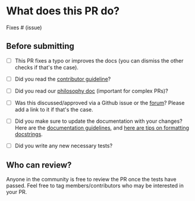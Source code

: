 # What does this PR do?

<!--
Congratulations! You've made it this far! You're not quite done yet though.

Once merged, your PR is going to appear in the release notes with the title you set, so make sure it's a great title that fully reflects the extent of your awesome contribution.

Then, please replace this with a description of the change and which issue is fixed (if applicable). Please also include relevant motivation and context. List any dependencies (if any) that are required for this change.

Once you're done, someone will review your PR shortly (see the section "Who can review?" below to tag some potential reviewers). They may suggest changes to make the code even better. If no one reviewed your PR after a week has passed, don't hesitate to post a new comment @-mentioning the same persons---sometimes notifications get lost.
-->

<!-- Remove if not applicable -->

Fixes # (issue)


## Before submitting
- [ ] This PR fixes a typo or improves the docs (you can dismiss the other checks if that's the case).
- [ ] Did you read the [contributor guideline](https://github.com/huggingface/diffusers/blob/main/CONTRIBUTING.md)?
- [ ] Did you read our [philosophy doc](https://github.com/huggingface/diffusers/blob/main/PHILOSOPHY.md) (important for complex PRs)?
- [ ] Was this discussed/approved via a Github issue or the [forum](https://discuss.huggingface.co/)? Please add a link to it if that's the case.
- [ ] Did you make sure to update the documentation with your changes? Here are the
      [documentation guidelines](https://github.com/huggingface/diffusers/tree/main/docs), and
      [here are tips on formatting docstrings](https://github.com/huggingface/transformers/tree/main/docs#writing-source-documentation).
- [ ] Did you write any new necessary tests?


## Who can review?

Anyone in the community is free to review the PR once the tests have passed. Feel free to tag
members/contributors who may be interested in your PR.

<!-- Your PR will be replied to more quickly if you can figure out the right person to tag with @

 If you know how to use git blame, that is the easiest way, otherwise, here is a rough guide of **who to tag**.
 Please tag fewer than 3 people.

Core library:

- Schedulers: @williamberman and @patrickvonplaten
- Pipelines:  @patrickvonplaten and @sayakpaul
- Training examples: @sayakpaul and @patrickvonplaten
- Docs: @stevenliu and @yiyixu
- JAX and MPS: @pcuenca
- Audio: @sanchit-gandhi
- General functionalities: @patrickvonplaten and @sayakpaul

Integrations:

- deepspeed: HF Trainer/Accelerate: @pacman100

HF projects:

- accelerate: [different repo](https://github.com/huggingface/accelerate)
- datasets: [different repo](https://github.com/huggingface/datasets)
- transformers: [different repo](https://github.com/huggingface/transformers)
- safetensors: [different repo](https://github.com/huggingface/safetensors)

-->
